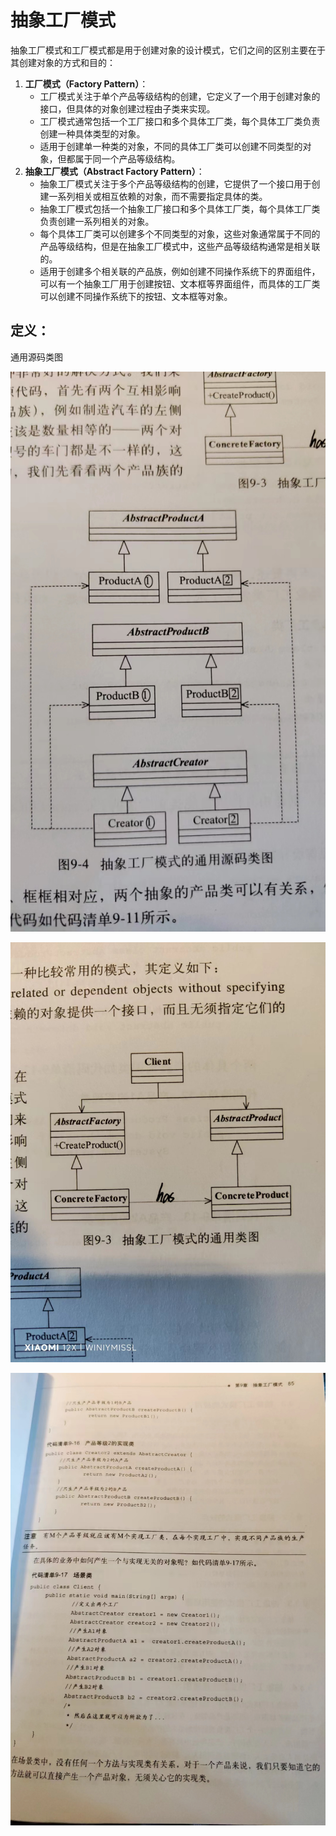 # 抽象工厂模式


抽象工厂模式和工厂模式都是用于创建对象的设计模式，它们之间的区别主要在于其创建对象的方式和目的：

1. **工厂模式（Factory Pattern）**：
   * 工厂模式关注于单个产品等级结构的创建，它定义了一个用于创建对象的接口，但具体的对象创建过程由子类来实现。
   * 工厂模式通常包括一个工厂接口和多个具体工厂类，每个具体工厂类负责创建一种具体类型的对象。
   * 适用于创建单一种类的对象，不同的具体工厂类可以创建不同类型的对象，但都属于同一个产品等级结构。
2. **抽象工厂模式（Abstract Factory Pattern）**：
   * 抽象工厂模式关注于多个产品等级结构的创建，它提供了一个接口用于创建一系列相关或相互依赖的对象，而不需要指定具体的类。
   * 抽象工厂模式包括一个抽象工厂接口和多个具体工厂类，每个具体工厂类负责创建一系列相关的对象。
   * 每个具体工厂类可以创建多个不同类型的对象，这些对象通常属于不同的产品等级结构，但是在抽象工厂模式中，这些产品等级结构通常是相关联的。
   * 适用于创建多个相关联的产品族，例如创建不同操作系统下的界面组件，可以有一个抽象工厂用于创建按钮、文本框等界面组件，而具体的工厂类可以创建不同操作系统下的按钮、文本框等对象。

## 定义：

通用源码类图

![8b85493263a0cd07ee20cf72a5349a2.jpg](assets/tongyong.jpg)


![1e52dcfe0b9c6e944c3e42948f2078f.jpg](assets/abstractFactory.jpg)



![f52c4e28f11688065012fc24cf44197.jpg](assets/scene.jpg)
